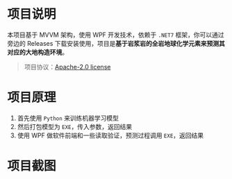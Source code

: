 # 项目说明

本项目基于 MVVM 架构，使用 WPF 开发技术，依赖于 `.NET7` 框架，你可以通过旁边的 Releases 下载安装使用，项目是**基于岩浆岩的全岩地球化学元素来预测其对应的大地构造环境**。

> 项目协议：[Apache-2.0 license](https://github.com/MaxwellLei/GeoTectAI/tree/v1.0.0.0#)

# 项目原理

1. 首先使用 `Python` 来训练机器学习模型
2. 然后打包模型为 `EXE`，传入参数，返回结果
3. 使用 WPF 做软件前端和一些读取验证，预测过程调用 `EXE`，返回结果

# 项目截图

